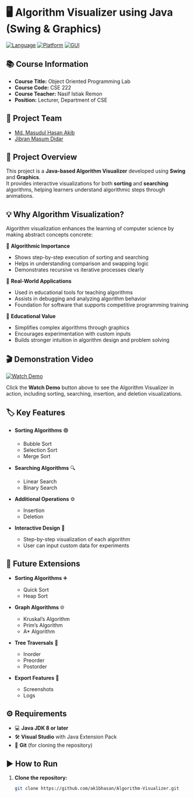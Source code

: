 # 🖥️ Algorithm Visualizer using Java (Swing & Graphics)

[![Language](https://img.shields.io/badge/Language-Java-orange)](https://www.java.com/)
[![Platform](https://img.shields.io/badge/Platform-Visual%20Studio-blue)](https://visualstudio.microsoft.com/)
[![GUI](https://img.shields.io/badge/GUI-Swing%20%26%20AWT-green)](https://docs.oracle.com/javase/tutorial/uiswing/)

## 📚 Course Information
- **Course Title:** Object Oriented Programming Lab  
- **Course Code:** CSE 222  
- **Course Teacher:** Nasif Istiak Remon  
- **Position:** Lecturer, Department of CSE  

## 👥 Project Team
- [Md. Masudul Hasan Akib](https://www.linkedin.com/in/ak1bhasan/)
- [Jibran Masum Didar](https://www.linkedin.com/in/jibran-masum-didar-0a1bb229a/)

## 📝 Project Overview
This project is a **Java-based Algorithm Visualizer** developed using **Swing** and **Graphics**.  
It provides interactive visualizations for both **sorting** and **searching** algorithms, helping learners understand algorithmic steps through animations.  

## 💡 Why Algorithm Visualization?
Algorithm visualization enhances the learning of computer science by making abstract concepts concrete:  

🔹 **Algorithmic Importance**  
- Shows step-by-step execution of sorting and searching  
- Helps in understanding comparison and swapping logic  
- Demonstrates recursive vs iterative processes clearly  

🔹 **Real-World Applications**  
- Used in educational tools for teaching algorithms  
- Assists in debugging and analyzing algorithm behavior  
- Foundation for software that supports competitive programming training  

🔹 **Educational Value**  
- Simplifies complex algorithms through graphics  
- Encourages experimentation with custom inputs  
- Builds stronger intuition in algorithm design and problem solving  

## 🎬 Demonstration Video
[![Watch Demo](https://img.shields.io/badge/Watch-Demo-blue?style=for-the-badge)](https://drive.google.com/file/d/179Ia2jU-seSMidSSfK3euZP5wBFoEEvl/view?usp=sharing)  

Click the **Watch Demo** button above to see the Algorithm Visualizer in action, including sorting, searching, insertion, and deletion visualizations.

## 🏷️ Key Features
- **Sorting Algorithms** 🟢  
  - Bubble Sort  
  - Selection Sort  
  - Merge Sort  

- **Searching Algorithms** 🔍  
  - Linear Search  
  - Binary Search  

- **Additional Operations** ⚙️  
  - Insertion  
  - Deletion  

- **Interactive Design** 🎨  
  - Step-by-step visualization of each algorithm  
  - User can input custom data for experiments  

## 🚀 Future Extensions
- **Sorting Algorithms** ➕  
  - Quick Sort  
  - Heap Sort  

- **Graph Algorithms** 🌐  
  - Kruskal’s Algorithm  
  - Prim’s Algorithm  
  - A* Algorithm  

- **Tree Traversals** 🌳  
  - Inorder  
  - Preorder  
  - Postorder  

- **Export Features** 💾  
  - Screenshots  
  - Logs  

## ⚙️ Requirements
- 💻 **Java JDK 8 or later**  
- 🛠️ **Visual Studio** with Java Extension Pack  
- 🔗 **Git** (for cloning the repository)  

## ▶️ How to Run
1. **Clone the repository:**  
   ```bash
   git clone https://github.com/ak1bhasan/Algorithm-Visualizer.git
